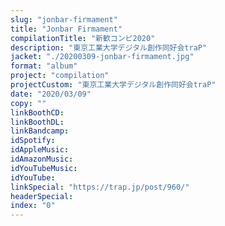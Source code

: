 ```yaml
---
slug: "jonbar-firmament"
title: "Jonbar Firmament"
compilationTitle: "新歓コンピ2020"
description: "東京工業大学デジタル創作同好会traP"
jacket: "./20200309-jonbar-firmament.jpg"
format: "album"
project: "compilation"
projectCustom: "東京工業大学デジタル創作同好会traP"
date: "2020/03/09"
copy: ""
linkBoothCD:
linkBoothDL:
linkBandcamp:
idSpotify:
idAppleMusic:
idAmazonMusic:
idYouTubeMusic:
idYouTube:
linkSpecial: "https://trap.jp/post/960/"
headerSpecial:
index: "0"
---
```

